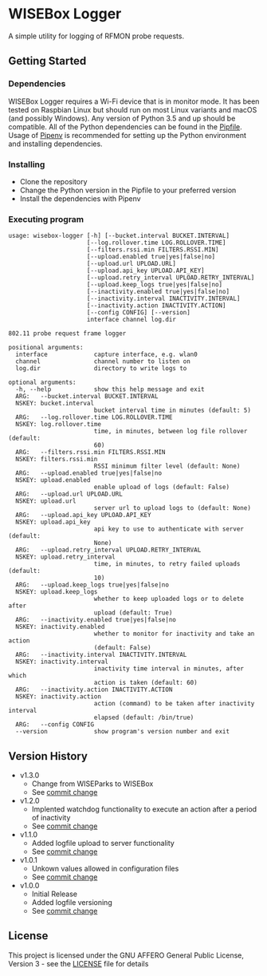 # WISEBox Logger

A simple utility for logging of RFMON probe requests.

## Getting Started

### Dependencies

WISEBox Logger requires a Wi-Fi device that is in monitor mode. It has been
tested on Raspbian Linux but should run on most Linux variants and macOS (and
possibly Windows). Any version of Python 3.5 and up should be compatible. All
of the Python dependencies can be found in the [Pipfile](Pipfile). Usage of
[Pipenv](https://pypi.org/project/pipenv/) is recommended for setting up the
Python environment and installing dependencies.

### Installing

* Clone the repository
* Change the Python version in the Pipfile to your preferred version
* Install the dependencies with Pipenv

### Executing program

```
usage: wisebox-logger [-h] [--bucket.interval BUCKET.INTERVAL]
                      [--log.rollover.time LOG.ROLLOVER.TIME]
                      [--filters.rssi.min FILTERS.RSSI.MIN]
                      [--upload.enabled true|yes|false|no]
                      [--upload.url UPLOAD.URL]
                      [--upload.api_key UPLOAD.API_KEY]
                      [--upload.retry_interval UPLOAD.RETRY_INTERVAL]
                      [--upload.keep_logs true|yes|false|no]
                      [--inactivity.enabled true|yes|false|no]
                      [--inactivity.interval INACTIVITY.INTERVAL]
                      [--inactivity.action INACTIVITY.ACTION]
                      [--config CONFIG] [--version]
                      interface channel log.dir

802.11 probe request frame logger

positional arguments:
  interface             capture interface, e.g. wlan0
  channel               channel number to listen on
  log.dir               directory to write logs to

optional arguments:
  -h, --help            show this help message and exit
  ARG:   --bucket.interval BUCKET.INTERVAL
  NSKEY: bucket.interval
                        bucket interval time in minutes (default: 5)
  ARG:   --log.rollover.time LOG.ROLLOVER.TIME
  NSKEY: log.rollover.time
                        time, in minutes, between log file rollover (default:
                        60)
  ARG:   --filters.rssi.min FILTERS.RSSI.MIN
  NSKEY: filters.rssi.min
                        RSSI minimum filter level (default: None)
  ARG:   --upload.enabled true|yes|false|no
  NSKEY: upload.enabled
                        enable upload of logs (default: False)
  ARG:   --upload.url UPLOAD.URL
  NSKEY: upload.url
                        server url to upload logs to (default: None)
  ARG:   --upload.api_key UPLOAD.API_KEY
  NSKEY: upload.api_key
                        api key to use to authenticate with server (default:
                        None)
  ARG:   --upload.retry_interval UPLOAD.RETRY_INTERVAL
  NSKEY: upload.retry_interval
                        time, in minutes, to retry failed uploads (default:
                        10)
  ARG:   --upload.keep_logs true|yes|false|no
  NSKEY: upload.keep_logs
                        whether to keep uploaded logs or to delete after
                        upload (default: True)
  ARG:   --inactivity.enabled true|yes|false|no
  NSKEY: inactivity.enabled
                        whether to monitor for inactivity and take an action
                        (default: False)
  ARG:   --inactivity.interval INACTIVITY.INTERVAL
  NSKEY: inactivity.interval
                        inactivity time interval in minutes, after which
                        action is taken (default: 60)
  ARG:   --inactivity.action INACTIVITY.ACTION
  NSKEY: inactivity.action
                        action (command) to be taken after inactivity interval
                        elapsed (default: /bin/true)
  ARG:   --config CONFIG
  --version             show program's version number and exit
```

## Version History

* v1.3.0
  * Change from WISEParks to WISEBox
  * See [commit change](commit/2529daf)
* v1.2.0
  * Implented watchdog functionality to execute an action after a period
    of inactivity
  * See [commit change](d387093)
* v1.1.0
  * Added logfile upload to server functionality
  * See [commit change](a01dcbf)
* v1.0.1
  * Unkown values allowed in configuration files
  * See [commit change](aee3175)
* v1.0.0
  * Initial Release
  * Added logfile versioning
  * See [commit change](843c958)

## License

This project is licensed under the GNU AFFERO General Public License, Version 3
\- see the [LICENSE](LICENSE) file for details
